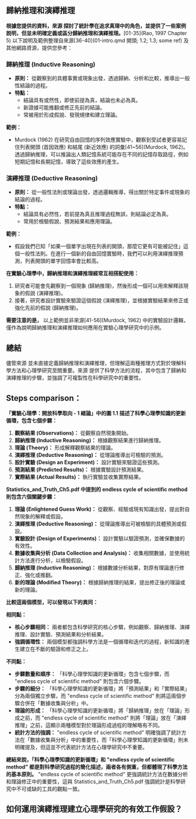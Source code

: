 ## 歸納推理和演繹推理

**根據您提供的資料，來源 探討了統計學在追求真理中的角色，並提供了一些案例說明，但並未明確定義或區分歸納推理和演繹推理。**[01-35](Rao, 1997 Chapter 5) 以下說明及範例整理自來源[36-40](01-intro.qmd 開頭; 1.2; 1.3; some ref) 及其他網路資源，提供您參考：

### 歸納推理 (Inductive Reasoning)

*   **原則：** 從觀察到的具體事實或現象出發，透過歸納、分析和比較，推導出一般性結論的過程。
*   **特點：** 
    *   結論具有或然性，即使前提為真，結論也未必為真。
    *   新證據可能推翻或修正先前的結論。
    *   常被用於形成假說、發現規律和建立理論。

**範例：**

*   Murdock (1962) 在研究自由回憶的序列效應實驗中，觀察到受試者更容易記住列表開頭 (首因效應) 和結尾 (新近效應) 的詞彙[41~56](Murdock, 1962)。透過歸納推理，可以推論出人類記憶系統可能存在不同的記憶存取路徑，例如短期記憶和長期記憶，導致了這些效應的產生。

### 演繹推理 (Deductive Reasoning)

*   **原則：** 從一般性法則或理論出發，透過邏輯推導，得出關於特定事件或現象的結論的過程。
*   **特點：** 
    *   結論具有必然性，若前提為真且推理過程無誤，則結論必定為真。
    *   常用於檢驗假說、預測結果和應用理論。

**範例：**

*   假設我們已知「如果一個單字出現在列表的開頭，那麼它更有可能被記住」這個一般性法則。在進行一個新的自由回憶實驗時，我們可以利用演繹推理預測，列表開頭的單字回憶率會比較高。

**在實驗心理學中，歸納推理和演繹推理經常互相搭配使用：**

1.  研究者可能會先觀察到一個現象 (歸納推理)，然後形成一個可以用來解釋該現象的假說 (演繹推理)。
2.  接著，研究者設計實驗來驗證這個假說 (演繹推理)，並根據實驗結果來修正或強化先前的假說 (歸納推理)。

**需要注意的是，** 以上範例並非來源[41-56](Murdock, 1962) 中的實驗設計邏輯，僅作為說明歸納推理和演繹推理如何應用在實驗心理學研究中的示例。

## 總結

儘管來源 並未直接定義歸納推理和演繹推理，但理解這兩種推理方式對於理解科學方法和心理學研究至關重要。來源 提供了科學方法的流程，其中包含了歸納和演繹推理的步驟，並強調了可複製性在科學研究中的重要性。 



##  Steps comparison：

**「實驗心理學：開放科學取向 - 1 緒論」中的圖 1.1 描述了科學心理學知識的更新循環，包含七個步驟：**

1. **觀察結果 (Observations)：** 從觀察自然現象開始。
2. **歸納推理 (Inductive Reasoning)：**  根據觀察結果進行歸納推理。
3. **理論 (Theory)：**  形成解釋觀察結果的理論。
4. **演繹推理 (Deductive Reasoning)：** 從理論推導出可檢驗的預測。
5. **設計實驗 (Design an Experiment)：** 設計實驗來驗證這些預測。
6. **預測結果 (Predicted Results)：**  根據實驗設計預測結果。
7. **實際結果 (Actual Results)：**  執行實驗並收集實際結果。

**Statistics_and_Truth_Ch5.pdf 中提到的 endless cycle of scientific method 則包含六個關鍵步驟：**

1. **理論 (Enlightened Guess Work)：** 從觀察、經驗或現有知識出發，提出對自然現象的解釋或假設。
2. **演繹推理 (Deductive Reasoning)：** 從理論推導出可被檢驗的具體預測或假設。
3. **實驗設計 (Design of Experiments)：** 設計實驗以驗證預測，並確保數據的有效性。
4. **數據收集與分析 (Data Collection and Analysis)：** 收集相關數據，並使用統計方法進行分析，以檢驗假設。
5. **歸納推理 (Inductive Reasoning)：** 根據數據分析結果，對原有理論進行修正、強化或推翻。
6. **新的理論 (Modified Theory)：** 根據歸納推理的結果，提出修正後的理論或新的理論。

**比較這兩個模型，可以發現以下的異同：**

**相同點：**

*   **核心步驟相同：** 兩者都包含科學研究的核心步驟，例如觀察、歸納推理、演繹推理、設計實驗、預測結果和分析結果。
*   **強調循環性：**  兩個模型都強調科學方法是一個循環和迭代的過程，新知識的產生建立在不斷的驗證和修正之上。

**不同點：**

*   **步驟數量和順序：**  「科學心理學知識的更新循環」包含七個步驟，而 "endless cycle of scientific method" 則包含六個步驟。 
*   **步驟的細分：** 「科學心理學知識的更新循環」將「預測結果」和「實際結果」分為兩個獨立步驟，而 "endless cycle of scientific method" 則將這兩個步驟合併在「數據收集與分析」中。
*   **理論的形成：** 「科學心理學知識的更新循環」將「歸納推理」放在「理論」形成之前，而 "endless cycle of scientific method" 則將「理論」放在「演繹推理」之前，這顯示兩種模型對於理論形成過程的理解略有不同。
*   **統計方法的強調：**  "endless cycle of scientific method" 明確強調了統計方法在「數據收集與分析」中的重要性，而「科學心理學知識的更新循環」則未明確提及，但這並不代表統計方法在心理學研究中不重要。

**總結來說，「科學心理學知識的更新循環」和 "endless cycle of scientific method" 都是對科學研究過程的簡化描述，兩者各有側重，但都體現了科學方法的基本原則。**  "endless cycle of scientific method" 更強調統計方法在數據分析和理論修正中的重要性，這與 Statistics_and_Truth_Ch5.pdf  強調統計是科學研究中不可或缺的工具的觀點一致。


## 如何運用演繹推理建立心理學研究的有效工作假設？



